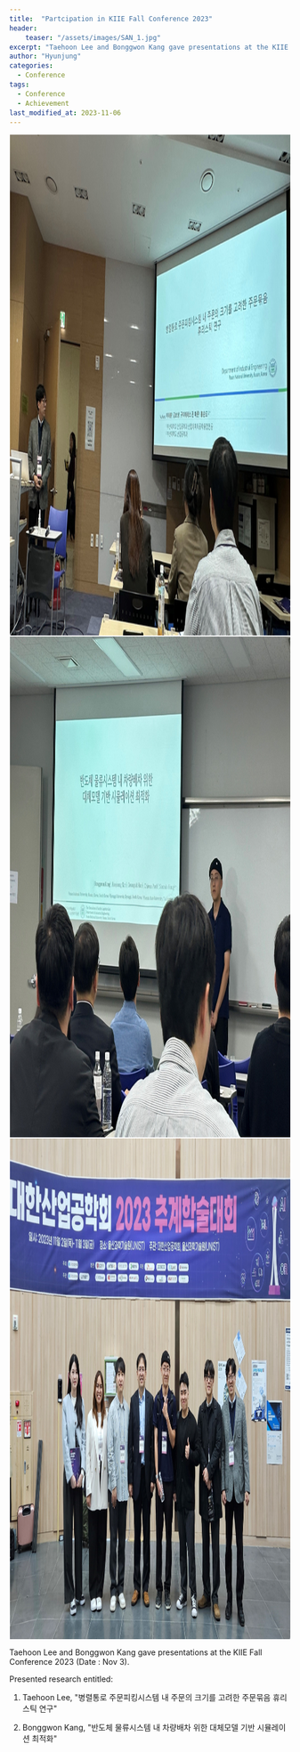 ```yaml
---
title:  "Partcipation in KIIE Fall Conference 2023"
header:
    teaser: "/assets/images/SAN_1.jpg"
excerpt: "Taehoon Lee and Bonggwon Kang gave presentations at the KIIE Fall Conference 2023"
author: "Hyunjung"
categories:
  - Conference
tags:
  - Conference
  - Achievement
last_modified_at: 2023-11-06
---
```

<img align="center" width="900" height="900" style="border: 1px solid white" src="/assets/images/SAN_1.jpg">
<img align="center" width="900" height="900" style="border: 1px solid white" src="/assets/images/SAN_2.jpg">  
<img align="center" width="900" height="900" style="border: 1px solid white" src="/assets/images/SAN_3.jpg">  

Taehoon Lee and Bonggwon Kang gave presentations at the KIIE Fall Conference 2023 (Date : Nov 3).

Presented research entitled:

1) Taehoon Lee, "병렬통로 주문피킹시스템 내 주문의 크기를 고려한 주문묶음 휴리스틱 연구"

2) Bonggwon Kang, "반도체 물류시스템 내 차량배차 위한 대체모델 기반 시뮬레이션 최적화"